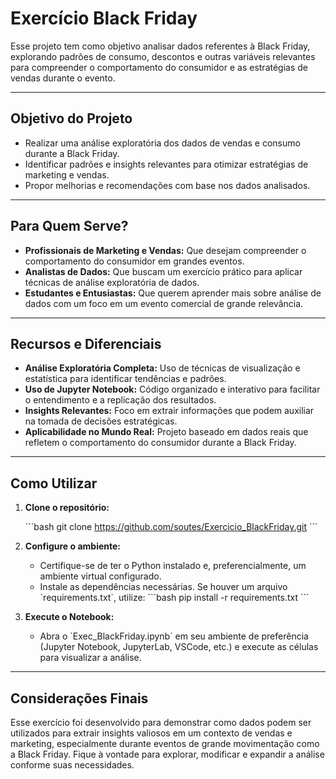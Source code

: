 # Exercício Black Friday

Esse projeto tem como objetivo analisar dados referentes à Black Friday, explorando padrões de consumo, descontos e outras variáveis relevantes para compreender o comportamento do consumidor e as estratégias de vendas durante o evento.

---

## Objetivo do Projeto

- Realizar uma análise exploratória dos dados de vendas e consumo durante a Black Friday.
- Identificar padrões e insights relevantes para otimizar estratégias de marketing e vendas.
- Propor melhorias e recomendações com base nos dados analisados.

---

## Para Quem Serve?

- **Profissionais de Marketing e Vendas:** Que desejam compreender o comportamento do consumidor em grandes eventos.
- **Analistas de Dados:** Que buscam um exercício prático para aplicar técnicas de análise exploratória de dados.
- **Estudantes e Entusiastas:** Que querem aprender mais sobre análise de dados com um foco em um evento comercial de grande relevância.

---

## Recursos e Diferenciais

- **Análise Exploratória Completa:** Uso de técnicas de visualização e estatística para identificar tendências e padrões.
- **Uso de Jupyter Notebook:** Código organizado e interativo para facilitar o entendimento e a replicação dos resultados.
- **Insights Relevantes:** Foco em extrair informações que podem auxiliar na tomada de decisões estratégicas.
- **Aplicabilidade no Mundo Real:** Projeto baseado em dados reais que refletem o comportamento do consumidor durante a Black Friday.

---

## Como Utilizar

1. **Clone o repositório:**

   \`\`\`bash
   git clone https://github.com/soutes/Exercicio_BlackFriday.git
   \`\`\`

2. **Configure o ambiente:**

   - Certifique-se de ter o Python instalado e, preferencialmente, um ambiente virtual configurado.
   - Instale as dependências necessárias. Se houver um arquivo \`requirements.txt\`, utilize:
     \`\`\`bash
     pip install -r requirements.txt
     \`\`\`

3. **Execute o Notebook:**

   - Abra o \`Exec_BlackFriday.ipynb\` em seu ambiente de preferência (Jupyter Notebook, JupyterLab, VSCode, etc.) e execute as células para visualizar a análise.

---

## Considerações Finais

Esse exercício foi desenvolvido para demonstrar como dados podem ser utilizados para extrair insights valiosos em um contexto de vendas e marketing, especialmente durante eventos de grande movimentação como a Black Friday. Fique à vontade para explorar, modificar e expandir a análise conforme suas necessidades.
